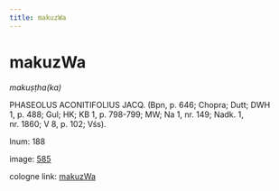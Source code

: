 ```yaml
---
title: makuzWa
---
```


# makuzWa

<i>makuṣṭha(ka)</i>  <div n="P" /><bot>PHASEOLUS ACONITIFOLIUS JACQ.</bot> (Bpn, p. 646; Chopra; Dutt; DWH <div n="lb" />1, p. 488; Gul; HK; KB 1, p. 798-799; MW; Na 1, nr. 149; Nadk. 1, <div n="lb" />nr. 1860; V 8, p. 102; Vśs).

lnum: 188

image: [585](https://www.sanskrit-lexicon.uni-koeln.de/scans/csl-apidev/servepdf.php?dict=snp&page=585)

cologne link: [makuzWa](https://sanskrit-lexicon.uni-koeln.de/scans/csl-apidev/getword.php?dict=snp&key=makuzWa)

